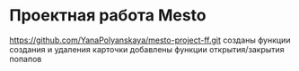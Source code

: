 # Проектная работа Mesto
https://github.com/YanaPolyanskaya/mesto-project-ff.git
созданы функции создания и удаления карточки
добавлены функции открытия/закрытия попапов

